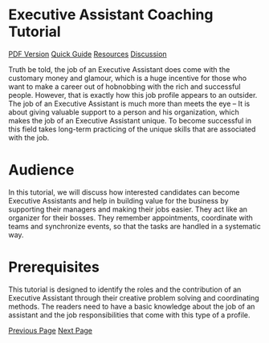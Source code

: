 # Executive Assistant Coaching Tutorial
[PDF Version](../executive_assistant_coaching/executive_assistant_coaching_pdf_version.md)
[Quick Guide](../executive_assistant_coaching/executive_assistant_coaching_quick_guide.md)
[Resources](../executive_assistant_coaching/executive_assistant_coaching_useful_resources.md)
[Discussion](../executive_assistant_coaching/executive_assistant_coaching_discussion.md)

Truth be told, the job of an Executive Assistant does come with the customary money and glamour, which is a huge incentive for those who want to make a career out of hobnobbing with the rich and successful people. However, that is exactly how this job profile appears to an outsider. The job of an Executive Assistant is much more than meets the eye – It is about giving valuable support to a person and his organization, which makes the job of an Executive Assistant unique. To become successful in this field takes long-term practicing of the unique skills that are associated with the job.

# Audience
In this tutorial, we will discuss how interested candidates can become Executive Assistants and help in building value for the business by supporting their managers and making their jobs easier. They act like an organizer for their bosses. They remember appointments, coordinate with teams and synchronize events, so that the tasks are handled in a systematic way.

# Prerequisites
This tutorial is designed to identify the roles and the contribution of an Executive Assistant through their creative problem solving and coordinating methods. The readers need to have a basic knowledge about the job of an assistant and the job responsibilities that come with this type of a profile.


[Previous Page](../executive_assistant_coaching/index.md) [Next Page](../executive_assistant_coaching/executive_assistant_coaching_introduction.md) 
